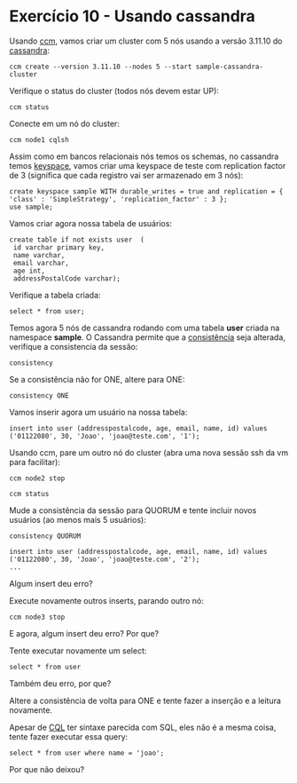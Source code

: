 # Exercício 10 - Usando cassandra

Usando [ccm](https://www.datastax.com/blog/ccm-development-tool-creating-local-cassandra-clusters), vamos criar um cluster com 5 nós usando a versão 3.11.10 do [cassandra](https://cassandra.apache.org/):

```
ccm create --version 3.11.10 --nodes 5 --start sample-cassandra-cluster
```

Verifique o status do cluster (todos nós devem estar UP):

```
ccm status
```

Conecte em um nó do cluster:

```
ccm node1 cqlsh
```

Assim como em bancos relacionais nós temos os schemas, no cassandra temos [keyspace](https://docs.datastax.com/en/cql-oss/3.x/cql/cql_reference/cqlCreateKeyspace.html), vamos criar uma keyspace de teste com replication factor de 3 (significa que cada registro vai ser armazenado em 3 nós):

```
create keyspace sample WITH durable_writes = true and replication = { 'class' : 'SimpleStrategy', 'replication_factor' : 3 };
use sample;
```

Vamos criar agora nossa tabela de usuários:

```
create table if not exists user  (
 id varchar primary key,
 name varchar,
 email varchar,
 age int,
 addressPostalCode varchar);
```

Verifique a tabela criada:

```
select * from user;
```

Temos agora 5 nós de cassandra rodando com uma tabela **user** criada na namespace **sample**. O Cassandra permite que a [consistência](https://docs.datastax.com/en/cassandra-oss/3.0/cassandra/dml/dmlConfigConsistency.html) seja alterada, verifique a consistencia da sessão:

```
consistency
```

Se a consistência não for ONE, altere para ONE:

```
consistency ONE
```

Vamos inserir agora um usuário na nossa tabela:

```
insert into user (addresspostalcode, age, email, name, id) values ('01122080', 30, 'Joao', 'joao@teste.com', '1');
```

Usando ccm, pare um outro nó do cluster (abra uma nova sessão ssh da vm para facilitar):

```
ccm node2 stop

ccm status
```

Mude a consistência da sessão para QUORUM e tente incluir novos usuários (ao menos mais 5 usuários):

```
consistency QUORUM

insert into user (addresspostalcode, age, email, name, id) values ('01122080', 30, 'Joao', 'joao@teste.com', '2');
...
```

Algum insert deu erro? 

Execute novamente outros inserts, parando outro nó:

```
ccm node3 stop
```

E agora, algum insert deu erro? Por que?

Tente executar novamente um select: 

```
select * from user
```

Também deu erro, por que?

Altere a consistência de volta para ONE e tente fazer a inserção e a leitura novamente.

Apesar de [CQL](https://cassandra.apache.org/doc/latest/cql/) ter sintaxe parecida com SQL, eles não é a mesma coisa, tente fazer executar essa query:

```
select * from user where name = 'joao';
```

Por que não deixou?
